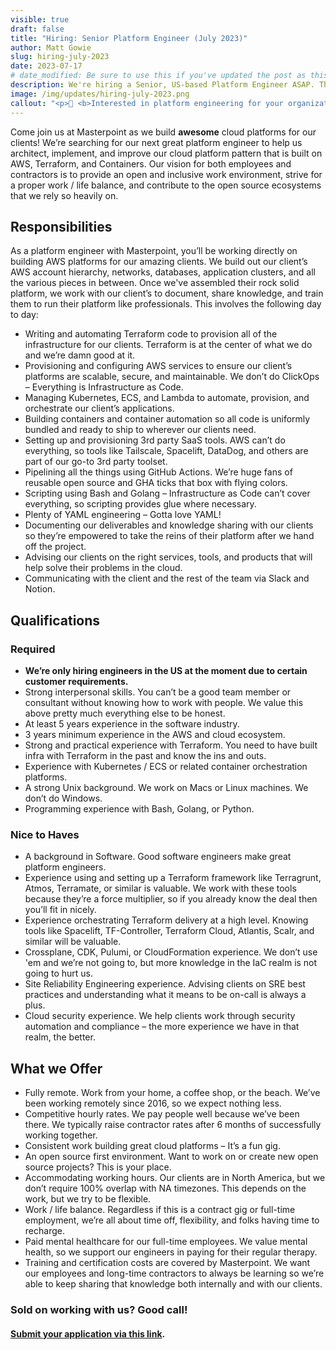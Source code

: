 ```yaml
---
visible: true
draft: false
title: "Hiring: Senior Platform Engineer (July 2023)"
author: Matt Gowie
slug: hiring-july-2023
date: 2023-07-17
# date_modified: Be sure to use this if you've updated the post as this helps with SEO and index freshness
description: We're hiring a Senior, US-based Platform Engineer ASAP. This is a full-time contract with option to grow into FTE if you're interested. Continue reading to learn more about the position!
image: /img/updates/hiring-july-2023.png
callout: "<p>👋 <b>Interested in platform engineering for your organization</b>, but not sure where to start? <a href='/contact'>Get in touch,</a> we're an expert team of platform engineers who deliver high-quality cloud platforms for startups and SMBs looking to scale. We enable your application engineers to focus on your product and in turn generate more value for your business.</p><a href='/contact' class='button'>Get In Touch &rsaquo;</a>"
---
```


Come join us at Masterpoint as we build **awesome** cloud platforms for our clients! We’re searching for our next great platform engineer to help us architect, implement, and improve our cloud platform pattern that is built on AWS, Terraform, and Containers. Our vision for both employees and contractors is to provide an open and inclusive work environment, strive for a proper work / life balance, and contribute to the open source ecosystems that we rely so heavily on.

## Responsibilities

As a platform engineer with Masterpoint, you’ll be working directly on building AWS platforms for our amazing clients. We build out our client’s AWS account hierarchy, networks, databases, application clusters, and all the various pieces in between. Once we've assembled their rock solid platform, we work with our client’s to document, share knowledge, and train them to run their platform like professionals. This involves the following day to day:

- Writing and automating Terraform code to provision all of the infrastructure for our clients. Terraform is at the center of what we do and we’re damn good at it.
- Provisioning and configuring AWS services to ensure our client’s platforms are scalable, secure, and maintainable. We don’t do ClickOps – Everything is Infrastructure as Code.
- Managing Kubernetes, ECS, and Lambda to automate, provision, and orchestrate our client’s applications.
- Building containers and container automation so all code is uniformly bundled and ready to ship to wherever our clients need.
- Setting up and provisioning 3rd party SaaS tools. AWS can’t do everything, so tools like Tailscale, Spacelift, DataDog, and others are part of our go-to 3rd party toolset.
- Pipelining all the things using GitHub Actions. We’re huge fans of reusable open source and GHA ticks that box with flying colors.
- Scripting using Bash and Golang – Infrastructure as Code can’t cover everything, so scripting provides glue where necessary.
- Plenty of YAML engineering – Gotta love YAML!
- Documenting our deliverables and knowledge sharing with our clients so they’re empowered to take the reins of their platform after we hand off the project.
- Advising our clients on the right services, tools, and products that will help solve their problems in the cloud.
- Communicating with the client and the rest of the team via Slack and Notion.

## Qualifications

### Required

- **We’re only hiring engineers in the US at the moment due to certain customer requirements.**
- Strong interpersonal skills. You can’t be a good team member or consultant without knowing how to work with people. We value this above pretty much everything else to be honest.
- At least 5 years experience in the software industry.
- 3 years minimum experience in the AWS and cloud ecosystem.
- Strong and practical experience with Terraform. You need to have built infra with Terraform in the past and know the ins and outs.
- Experience with Kubernetes / ECS or related container orchestration platforms.
- A strong Unix background. We work on Macs or Linux machines. We don’t do Windows.
- Programming experience with Bash, Golang, or Python.

### Nice to Haves

- A background in Software. Good software engineers make great platform engineers.
- Experience using and setting up a Terraform framework like Terragrunt, Atmos, Terramate, or similar is valuable. We work with these tools because they’re a force multiplier, so if you already know the deal then you’ll fit in nicely.
- Experience orchestrating Terraform delivery at a high level. Knowing tools like Spacelift, TF-Controller, Terraform Cloud, Atlantis, Scalr, and similar will be valuable.
- Crossplane, CDK, Pulumi, or CloudFormation experience. We don’t use 'em and we’re not going to, but more knowledge in the IaC realm is not going to hurt us.
- Site Reliability Engineering experience. Advising clients on SRE best practices and understanding what it means to be on-call is always a plus.
- Cloud security experience. We help clients work through security automation and compliance – the more experience we have in that realm, the better.

## What we Offer

- Fully remote. Work from your home, a coffee shop, or the beach. We’ve been working remotely since 2016, so we expect nothing less.
- Competitive hourly rates. We pay people well because we’ve been there. We typically raise contractor rates after 6 months of successfully working together.
- Consistent work building great cloud platforms – It’s a fun gig.
- An open source first environment. Want to work on or create new open source projects? This is your place.
- Accommodating working hours. Our clients are in North America, but we don’t require 100% overlap with NA timezones. This depends on the work, but we try to be flexible.
- Work / life balance. Regardless if this is a contract gig or full-time employment, we’re all about time off, flexibility, and folks having time to recharge.
- Paid mental healthcare for our full-time employees. We value mental health, so we support our engineers in paying for their regular therapy.
- Training and certification costs are covered by Masterpoint. We want our employees and long-time contractors to always be learning so we’re able to keep sharing that knowledge both internally and with our clients.

### Sold on working with us? Good call!

#### [Submit your application via this link](https://forms.gle/BnF2pKoCusntv27k8).
